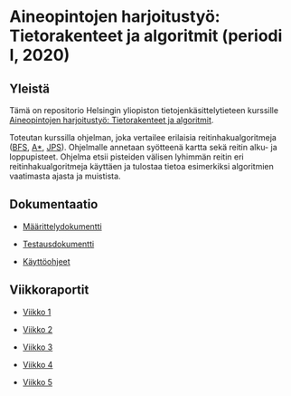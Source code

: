 # Aineopintojen harjoitustyö: Tietorakenteet ja algoritmit (periodi I, 2020)

## Yleistä

Tämä on repositorio Helsingin yliopiston tietojenkäsittelytieteen kurssille [Aineopintojen harjoitustyö: Tietorakenteet ja algoritmit](https://tiralabra.github.io/2020_p1/index).

Toteutan kurssilla ohjelman, joka vertailee erilaisia reitinhakualgoritmeja ([BFS](https://en.wikipedia.org/wiki/Breadth-first_search), [A*](https://en.wikipedia.org/wiki/A*_search_algorithm), [JPS](https://en.wikipedia.org/wiki/Jump_point_search)). Ohjelmalle annetaan syötteenä kartta sekä reitin alku- ja loppupisteet. Ohjelma etsii pisteiden välisen lyhimmän reitin eri reitinhakualgoritmeja käyttäen ja tulostaa tietoa esimerkiksi algoritmien vaatimasta ajasta ja muistista.

## Dokumentaatio

* [Määrittelydokumentti](https://github.com/joonaspartanen/tiralabra-polunraivaaja/blob/master/dokumentaatio/maarittelydokumentti.md)

* [Testausdokumentti](https://github.com/joonaspartanen/tiralabra-polunraivaaja/blob/master/dokumentaatio/testausdokumentti.md)

* [Käyttöohjeet](https://github.com/joonaspartanen/tiralabra-polunraivaaja/blob/master/dokumentaatio/kayttoohjeet.md)


## Viikkoraportit

* [Viikko 1](https://github.com/joonaspartanen/tiralabra-polunraivaaja/blob/master/dokumentaatio/viikkoraportit/vk1.md)

* [Viikko 2](https://github.com/joonaspartanen/tiralabra-polunraivaaja/blob/master/dokumentaatio/viikkoraportit/vk2.md)

* [Viikko 3](https://github.com/joonaspartanen/tiralabra-polunraivaaja/blob/master/dokumentaatio/viikkoraportit/vk3.md)

* [Viikko 4](https://github.com/joonaspartanen/tiralabra-polunraivaaja/blob/master/dokumentaatio/viikkoraportit/vk4.md)

* [Viikko 5](https://github.com/joonaspartanen/tiralabra-polunraivaaja/blob/master/dokumentaatio/viikkoraportit/vk5.md)
